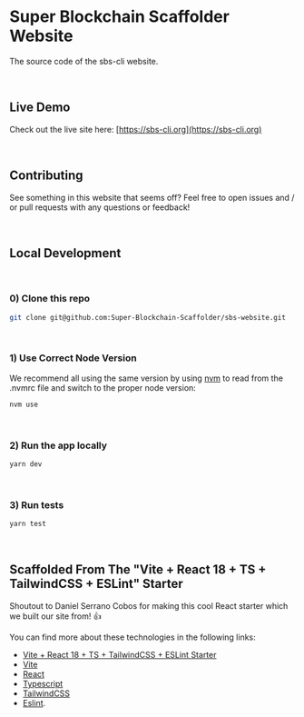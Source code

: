 # Super Blockchain Scaffolder Website

The source code of the sbs-cli website.

<br/>

## Live Demo

Check out the live site here: [https://sbs-cli.org](https://sbs-cli.org)

<br/>

## Contributing

See something in this website that seems off? Feel free to open issues and / or pull requests with any questions or feedback!

<br/>

## Local Development

<br/>

### 0) Clone this repo
```sh
git clone git@github.com:Super-Blockchain-Scaffolder/sbs-website.git
```

<br/>

### 1) Use Correct Node Version
We recommend all using the same version by using [nvm](https://github.com/nvm-sh/nvm) to read from the .nvmrc file and switch to the proper node version:
```sh
nvm use
```

<br/>

### 2) Run the app locally
```sh
yarn dev
```
<br/>

### 3) Run tests
```sh
yarn test
```

<br/>

## Scaffolded From The "Vite + React 18 + TS + TailwindCSS + ESLint" Starter

Shoutout to Daniel Serrano Cobos for making this cool React starter which we built our site from! 👍

You can find more about these technologies in the following links: 

- [Vite + React 18 + TS + TailwindCSS + ESLint Starter]()
- [Vite](https://vitejs.dev/)
- [React](https://reactjs.org/)
- [Typescript](https://www.typescriptlang.org/)
- [TailwindCSS](https://tailwindcss.com/)
- [Eslint](https://eslint.org/).


